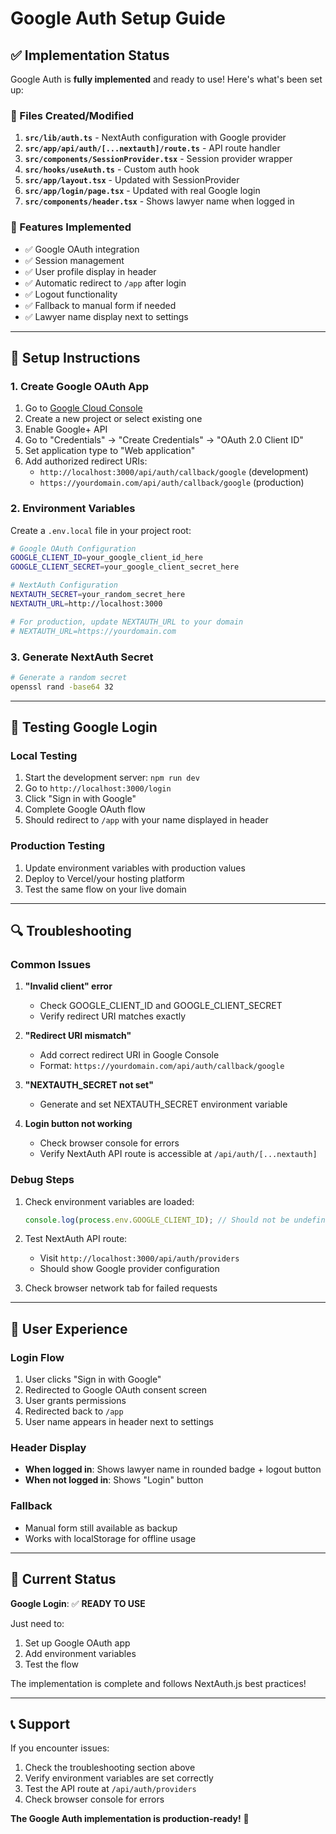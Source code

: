 # Google Auth Setup Guide

## ✅ Implementation Status

Google Auth is **fully implemented** and ready to use! Here's what's been set up:

### 🔧 Files Created/Modified

1. **`src/lib/auth.ts`** - NextAuth configuration with Google provider
2. **`src/app/api/auth/[...nextauth]/route.ts`** - API route handler
3. **`src/components/SessionProvider.tsx`** - Session provider wrapper
4. **`src/hooks/useAuth.ts`** - Custom auth hook
5. **`src/app/layout.tsx`** - Updated with SessionProvider
6. **`src/app/login/page.tsx`** - Updated with real Google login
7. **`src/components/header.tsx`** - Shows lawyer name when logged in

### 🎯 Features Implemented

- ✅ Google OAuth integration
- ✅ Session management
- ✅ User profile display in header
- ✅ Automatic redirect to `/app` after login
- ✅ Logout functionality
- ✅ Fallback to manual form if needed
- ✅ Lawyer name display next to settings

---

## 🚀 Setup Instructions

### 1. Create Google OAuth App

1. Go to [Google Cloud Console](https://console.cloud.google.com/)
2. Create a new project or select existing one
3. Enable Google+ API
4. Go to "Credentials" → "Create Credentials" → "OAuth 2.0 Client ID"
5. Set application type to "Web application"
6. Add authorized redirect URIs:
   - `http://localhost:3000/api/auth/callback/google` (development)
   - `https://yourdomain.com/api/auth/callback/google` (production)

### 2. Environment Variables

Create a `.env.local` file in your project root:

```bash
# Google OAuth Configuration
GOOGLE_CLIENT_ID=your_google_client_id_here
GOOGLE_CLIENT_SECRET=your_google_client_secret_here

# NextAuth Configuration
NEXTAUTH_SECRET=your_random_secret_here
NEXTAUTH_URL=http://localhost:3000

# For production, update NEXTAUTH_URL to your domain
# NEXTAUTH_URL=https://yourdomain.com
```

### 3. Generate NextAuth Secret

```bash
# Generate a random secret
openssl rand -base64 32
```

---

## 🧪 Testing Google Login

### Local Testing
1. Start the development server: `npm run dev`
2. Go to `http://localhost:3000/login`
3. Click "Sign in with Google"
4. Complete Google OAuth flow
5. Should redirect to `/app` with your name displayed in header

### Production Testing
1. Update environment variables with production values
2. Deploy to Vercel/your hosting platform
3. Test the same flow on your live domain

---

## 🔍 Troubleshooting

### Common Issues

1. **"Invalid client" error**
   - Check GOOGLE_CLIENT_ID and GOOGLE_CLIENT_SECRET
   - Verify redirect URI matches exactly

2. **"Redirect URI mismatch"**
   - Add correct redirect URI in Google Console
   - Format: `https://yourdomain.com/api/auth/callback/google`

3. **"NEXTAUTH_SECRET not set"**
   - Generate and set NEXTAUTH_SECRET environment variable

4. **Login button not working**
   - Check browser console for errors
   - Verify NextAuth API route is accessible at `/api/auth/[...nextauth]`

### Debug Steps

1. Check environment variables are loaded:
   ```javascript
   console.log(process.env.GOOGLE_CLIENT_ID); // Should not be undefined
   ```

2. Test NextAuth API route:
   - Visit `http://localhost:3000/api/auth/providers`
   - Should show Google provider configuration

3. Check browser network tab for failed requests

---

## 📱 User Experience

### Login Flow
1. User clicks "Sign in with Google"
2. Redirected to Google OAuth consent screen
3. User grants permissions
4. Redirected back to `/app`
5. User name appears in header next to settings

### Header Display
- **When logged in**: Shows lawyer name in rounded badge + logout button
- **When not logged in**: Shows "Login" button

### Fallback
- Manual form still available as backup
- Works with localStorage for offline usage

---

## 🎯 Current Status

**Google Login**: ✅ **READY TO USE**

Just need to:
1. Set up Google OAuth app
2. Add environment variables
3. Test the flow

The implementation is complete and follows NextAuth.js best practices!

---

## 📞 Support

If you encounter issues:
1. Check the troubleshooting section above
2. Verify environment variables are set correctly
3. Test the API route at `/api/auth/providers`
4. Check browser console for errors

**The Google Auth implementation is production-ready!** 🚀
